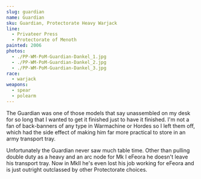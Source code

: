 ```yaml
---
slug: guardian
name: Guardian
sku: Guardian, Protectorate Heavy Warjack
line:
  - Privateer Press
  - Protectorate of Menoth
painted: 2006
photos:
  - ./PP-WM-PoM-Guardian-Dankel_1.jpg
  - ./PP-WM-PoM-Guardian-Dankel_2.jpg
  - ./PP-WM-PoM-Guardian-Dankel_3.jpg
race:
  - warjack
weapons:
  - spear
  - polearm
---
```


The Guardian was one of those models that say unassembled on my desk for so long that I wanted to get it finished just to have it finished. I'm not a fan of back-banners of any type in Warmachine or Hordes so I left them off, which had the side effect of making him far more practical to store in an army transport tray.

Unfortunately the Guardian never saw much table time. Other than pulling double duty as a heavy and an arc node for Mk I eFeora he doesn't leave his transport tray. Now in MkII he's even lost his job working for eFeora and is just outright outclassed by other Protectorate choices.
